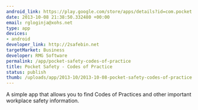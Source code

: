 ```yaml
--- 
android_link: https://play.google.com/store/apps/details?id=com.pocket.safety
date: 2013-10-08 21:38:50.332480 +00:00
email: rgloginja@xohs.net
type: app
devices: 
- android
developer_link: http://2safebin.net
targetMarket: Business
developer: RMG Software
permalink: /app/pocket-safety-codes-of-practice
title: Pocket Safety - Codes of Practice
status: publish
thumb: /uploads/app/2013-10/2013-10-08-pocket-safety-codes-of-practice.png
---
```


A simple app that allows you to find Codes of Practices and other important workplace safety information.
